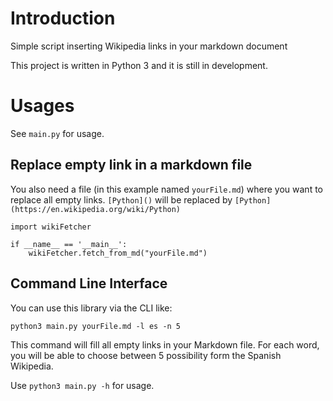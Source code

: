 # Introduction
Simple script inserting Wikipedia links in your markdown document

This project is written in Python 3 and it is still in development.

# Usages
See `main.py` for usage.

## Replace empty link in a markdown file

You also need a file (in this example named `yourFile.md`) where you want to replace all empty links. 
`[Python]()` will be replaced by `[Python](https://en.wikipedia.org/wiki/Python)`

    import wikiFetcher

    if __name__ == '__main__':
        wikiFetcher.fetch_from_md("yourFile.md")

## Command Line Interface

You can use this library via the CLI like:

    python3 main.py yourFile.md -l es -n 5

This command will fill all empty links in your Markdown file. For each word, you will be able to choose
between 5 possibility form the Spanish Wikipedia.

Use `python3 main.py -h` for usage.


